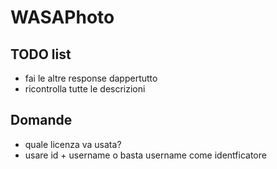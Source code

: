 # WASAPhoto

## TODO list

- fai le altre response dappertutto
- ricontrolla tutte le descrizioni

## Domande

- quale licenza va usata?
- usare id + username o basta username come identficatore
